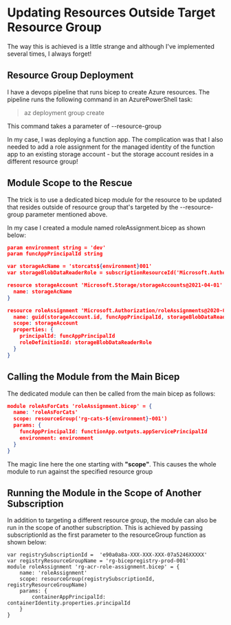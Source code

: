 # Updating Resources Outside Target Resource Group
The way this is achieved is a little strange and although I've implemented several times, I always forget!

## Resource Group Deployment
I have a devops pipeline that runs bicep to create Azure resources. The pipeline runs the following command in an AzurePowerShell task:

> az deployment group create

This command takes a parameter of --resource-group

In my case, I was deploying a function app. The complication was that I also needed to add a role assignment for the managed identity of the function app to an existing storage account - but the storage account resides in a different resource group!

## Module Scope to the Rescue
The trick is to use a dedicated bicep module for the resource to be updated that resides outside of resource group that's targeted by the --resource-group parameter mentioned above.

In my case I created a module named roleAssignment.bicep as shown below:

````json
param environment string = 'dev'
param funcAppPrincipalId string

var storageAcName = 'storcats${environment}001'
var storageBlobDataReaderRole = subscriptionResourceId('Microsoft.Authorization/roleDefinitions', '2a2b9908-6ea1-4ae2-8e65-a410df84e7d1')

resource storageAccount 'Microsoft.Storage/storageAccounts@2021-04-01' existing = {
  name: storageAcName
}

resource roleAssignment 'Microsoft.Authorization/roleAssignments@2020-08-01-preview' = {
  name: guid(storageAccount.id, funcAppPrincipalId, storageBlobDataReaderRole)
  scope: storageAccount
  properties: {
    principalId: funcAppPrincipalId
    roleDefinitionId: storageBlobDataReaderRole
  }
}
````

## Calling the Module from the Main Bicep
The dedicated module can then be called from the main bicep as follows:

````json
module roleAsForCats 'roleAssignment.bicep' = {
  name: 'roleAsForCats'
  scope: resourceGroup('rg-cats-${environment}-001')
  params: {
    funcAppPrincipalId: functionApp.outputs.appServicePrincipalId 
    environment: environment
  }
}
````
The magic line here the one starting with **"scope"**. This causes the whole module to run against the specified resource group

## Running the Module in the Scope of Another Subscription
In addition to targeting a different resource group, the module can also be run in the scope of another subscription. This is achieved by passing subscriptionId as the first parameter to the resourceGroup function as shown below:

```
var registrySubscriptionId =  'e90a0a8a-XXX-XXX-XXX-07a5246XXXXX'
var registryResourceGroupName = 'rg-bicepregistry-prod-001'
module roleAssignment 'rg-acr-role-assignment.bicep' = {
    name: 'roleAssignment'
    scope: resourceGroup(registrySubscriptionId, registryResourceGroupName)
    params: {
        containerAppPrincipalId: containerIdentity.properties.principalId
    }
}
```